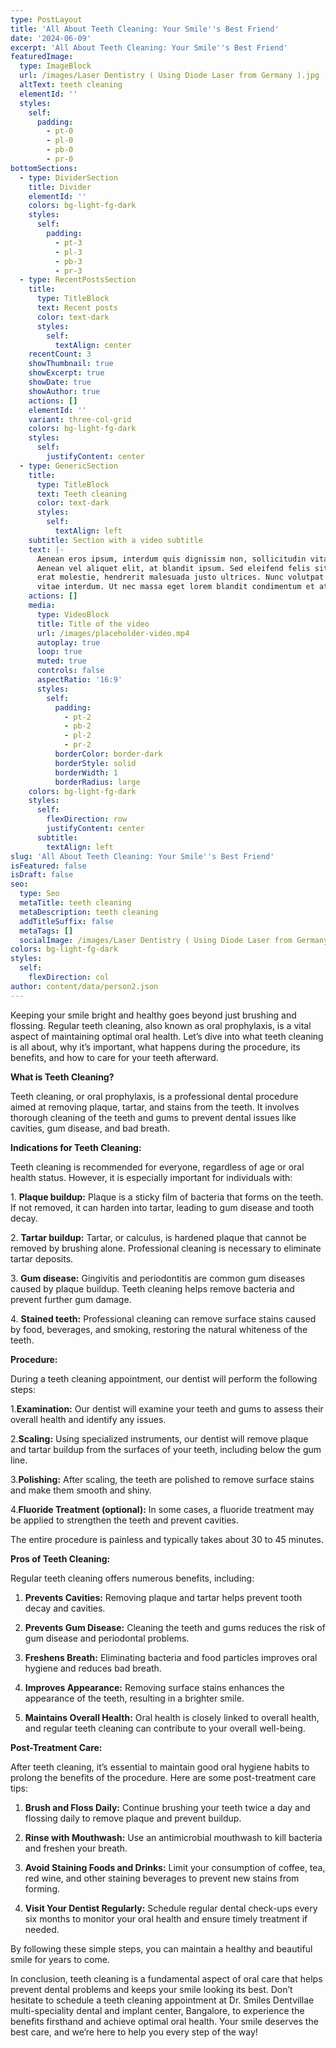 ```yaml
---
type: PostLayout
title: 'All About Teeth Cleaning: Your Smile''s Best Friend'
date: '2024-06-09'
excerpt: 'All About Teeth Cleaning: Your Smile''s Best Friend'
featuredImage:
  type: ImageBlock
  url: /images/Laser Dentistry ( Using Diode Laser from Germany ).jpg
  altText: teeth cleaning
  elementId: ''
  styles:
    self:
      padding:
        - pt-0
        - pl-0
        - pb-0
        - pr-0
bottomSections:
  - type: DividerSection
    title: Divider
    elementId: ''
    colors: bg-light-fg-dark
    styles:
      self:
        padding:
          - pt-3
          - pl-3
          - pb-3
          - pr-3
  - type: RecentPostsSection
    title:
      type: TitleBlock
      text: Recent posts
      color: text-dark
      styles:
        self:
          textAlign: center
    recentCount: 3
    showThumbnail: true
    showExcerpt: true
    showDate: true
    showAuthor: true
    actions: []
    elementId: ''
    variant: three-col-grid
    colors: bg-light-fg-dark
    styles:
      self:
        justifyContent: center
  - type: GenericSection
    title:
      type: TitleBlock
      text: Teeth cleaning
      color: text-dark
      styles:
        self:
          textAlign: left
    subtitle: Section with a video subtitle
    text: |-
      Aenean eros ipsum, interdum quis dignissim non, sollicitudin vitae nisl.
      Aenean vel aliquet elit, at blandit ipsum. Sed eleifend felis sit amet
      erat molestie, hendrerit malesuada justo ultrices. Nunc volutpat at erat
      vitae interdum. Ut nec massa eget lorem blandit condimentum et at risus.
    actions: []
    media:
      type: VideoBlock
      title: Title of the video
      url: /images/placeholder-video.mp4
      autoplay: true
      loop: true
      muted: true
      controls: false
      aspectRatio: '16:9'
      styles:
        self:
          padding:
            - pt-2
            - pb-2
            - pl-2
            - pr-2
          borderColor: border-dark
          borderStyle: solid
          borderWidth: 1
          borderRadius: large
    colors: bg-light-fg-dark
    styles:
      self:
        flexDirection: row
        justifyContent: center
      subtitle:
        textAlign: left
slug: 'All About Teeth Cleaning: Your Smile''s Best Friend'
isFeatured: false
isDraft: false
seo:
  type: Seo
  metaTitle: teeth cleaning
  metaDescription: teeth cleaning
  addTitleSuffix: false
  metaTags: []
  socialImage: /images/Laser Dentistry ( Using Diode Laser from Germany ).jpg
colors: bg-light-fg-dark
styles:
  self:
    flexDirection: col
author: content/data/person2.json
---
```

Keeping your smile bright and healthy goes beyond just brushing and flossing. Regular teeth cleaning, also known as oral prophylaxis, is a vital aspect of maintaining optimal oral health. Let’s dive into what teeth cleaning is all about, why it’s important, what happens during the procedure, its benefits, and how to care for your teeth afterward.

**What is Teeth Cleaning?**

Teeth cleaning, or oral prophylaxis, is a professional dental procedure aimed at removing plaque, tartar, and stains from the teeth. It involves thorough cleaning of the teeth and gums to prevent dental issues like cavities, gum disease, and bad breath.



**Indications for Teeth Cleaning:**

Teeth cleaning is recommended for everyone, regardless of age or oral health status. However, it is especially important for individuals with:

1\. **Plaque buildup:** Plaque is a sticky film of bacteria that forms on the teeth. If not removed, it can harden into tartar, leading to gum disease and tooth decay.

2\. **Tartar buildup:** Tartar, or calculus, is hardened plaque that cannot be removed by brushing alone. Professional cleaning is necessary to eliminate tartar deposits.

3\. **Gum disease:** Gingivitis and periodontitis are common gum diseases caused by plaque buildup. Teeth cleaning helps remove bacteria and prevent further gum damage.

4\. **Stained teeth:** Professional cleaning can remove surface stains caused by food, beverages, and smoking, restoring the natural whiteness of the teeth.



**Procedure:**

During a teeth cleaning appointment, our dentist will perform the following steps:

1.**Examination:** Our dentist will examine your teeth and gums to assess their overall health and identify any issues.

2.**Scaling:** Using specialized instruments, our dentist will remove plaque and tartar buildup from the surfaces of your teeth, including below the gum line.

3.**Polishing:** After scaling, the teeth are polished to remove surface stains and make them smooth and shiny.

4.**Fluoride Treatment (optional):** In some cases, a fluoride treatment may be applied to strengthen the teeth and prevent cavities.

The entire procedure is painless and typically takes about 30 to 45 minutes.

**Pros of Teeth Cleaning:**

Regular teeth cleaning offers numerous benefits, including:

1.  **Prevents Cavities:** Removing plaque and tartar helps prevent tooth decay and cavities.

2.  **Prevents Gum Disease:** Cleaning the teeth and gums reduces the risk of gum disease and periodontal problems.

3.  **Freshens Breath:** Eliminating bacteria and food particles improves oral hygiene and reduces bad breath.

4.  **Improves Appearance:** Removing surface stains enhances the appearance of the teeth, resulting in a brighter smile.

5.  **Maintains Overall Health:** Oral health is closely linked to overall health, and regular teeth cleaning can contribute to your overall well-being.

**Post-Treatment Care:**

After teeth cleaning, it’s essential to maintain good oral hygiene habits to prolong the benefits of the procedure. Here are some post-treatment care tips:

1.  **Brush and Floss Daily:** Continue brushing your teeth twice a day and flossing daily to remove plaque and prevent buildup.

2.  **Rinse with Mouthwash:** Use an antimicrobial mouthwash to kill bacteria and freshen your breath.

3.  **Avoid Staining Foods and Drinks:** Limit your consumption of coffee, tea, red wine, and other staining beverages to prevent new stains from forming.

4.  **Visit Your Dentist Regularly:** Schedule regular dental check-ups every six months to monitor your oral health and ensure timely treatment if needed.

By following these simple steps, you can maintain a healthy and beautiful smile for years to come.

In conclusion, teeth cleaning is a fundamental aspect of oral care that helps prevent dental problems and keeps your smile looking its best. Don’t hesitate to schedule a teeth cleaning appointment at Dr. Smiles Dentvillae multi-speciality dental and implant center, Bangalore, to experience the benefits firsthand and achieve optimal oral health. Your smile deserves the best care, and we’re here to help you every step of the way!
